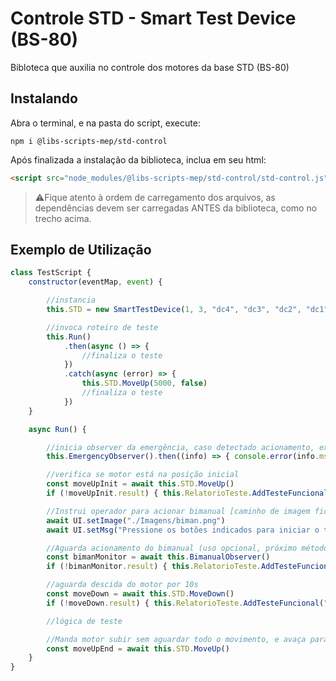 # Controle STD - Smart Test Device (BS-80)

Bibloteca que auxilia no controle dos motores da base STD (BS-80)

## Instalando

Abra o terminal, e na pasta do script, execute:

`npm i @libs-scripts-mep/std-control`

Após finalizada a instalação da biblioteca, inclua em seu html:

```html
<script src="node_modules/@libs-scripts-mep/std-control/std-control.js"></script>
```

> ⚠️Fique atento à ordem de carregamento dos arquivos, as dependências devem ser carregadas ANTES da biblioteca, como no trecho acima.

## Exemplo de Utilização

```js
class TestScript {
    constructor(eventMap, event) {

        //instancia 
        this.STD = new SmartTestDevice(1, 3, "dc4", "dc3", "dc2", "dc1")

        //invoca roteiro de teste
        this.Run()
            .then(async () => {
                //finaliza o teste
            })
            .catch(async (error) => {
                this.STD.MoveUp(5000, false)
                //finaliza o teste
            })
    }

    async Run() {

        //inicia observer da emergência, caso detectado acionamento, executa o then
        this.EmergencyObserver().then((info) => { console.error(info.msg); alert(info.msg); throw null })

        //verifica se motor está na posição inicial
        const moveUpInit = await this.STD.MoveUp()
        if (!moveUpInit.result) { this.RelatorioTeste.AddTesteFuncional("Sobe Motor [Inicio]", moveUpInit.msg, -1, false); throw null }

        //Instrui operador para acionar bimanual [caminho de imagem ficticio]
        await UI.setImage("./Imagens/biman.png")
        await UI.setMsg("Pressione os botões indicados para iniciar o teste")

        //Aguarda acionamento do bimanual (uso opcional, próximo método tem mesma lógica integrada)
        const bimanMonitor = await this.BimanualObserver()
        if (!bimanMonitor.result) { this.RelatorioTeste.AddTesteFuncional("Bimanual", bimanMonitor.msg, -1, false); throw null }

        //aguarda descida do motor por 10s
        const moveDown = await this.STD.MoveDown()
        if (!moveDown.result) { this.RelatorioTeste.AddTesteFuncional("Desce Motor", moveDown.msg, -1, false); throw null }

        //lógica de teste

        //Manda motor subir sem aguardar todo o movimento, e avaça para finalização
        const moveUpEnd = await this.STD.MoveUp()
    }
}
```